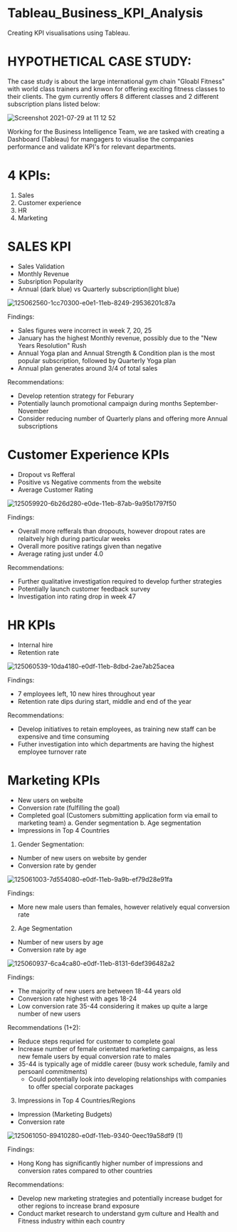 # Tableau_Business_KPI_Analysis
Creating KPI visualisations using Tableau.


# HYPOTHETICAL CASE STUDY:

The case study is about the large international gym chain "Gloabl Fitness" with world class trainers and knwon for offering exciting fitness classes to their clients. The gym currently offers 8 different classes and 2 different subscription plans listed below:

![Screenshot 2021-07-29 at 11 12 52](https://user-images.githubusercontent.com/70877020/127425875-8a5e3bab-b706-49c6-926b-8803815c9a80.png)

Working for the Business Intelligence Team, we are tasked with creating a Dashboard (Tableau) for mangagers to visualise the companies performance and validate KPI's for relevant departments. 


# 4 KPIs:

1. Sales
2. Customer experience
3. HR
4. Marketing

# SALES KPI

- Sales Validation
- Monthly Revenue
- Subsription Popularity
- Annual (dark blue) vs Quarterly subscription(light blue)

![125062560-1cc70300-e0e1-11eb-8249-29536201c87a](https://user-images.githubusercontent.com/70877020/127426328-03e22b8d-bc8c-4566-abd1-e503d56fbeb6.png)


Findings:

- Sales figures were incorrect in week 7, 20, 25
- January has the highest Monthly revenue, possibly due to the "New Years Resolution" Rush
- Annual Yoga plan and Annual Strength & Condition plan is the most popular subscription, followed by Quarterly Yoga plan
- Annual plan generates around 3/4 of total sales

Recommendations:
- Develop retention strategy for Feburary 
- Potentially launch promotional campaign during months September-November
- Consider reducing number of Quarterly plans and offering more Annual subscriptions 

# Customer Experience KPIs

- Dropout vs Refferal
- Positive vs Negative comments from the website
- Average Customer Rating

![125059920-6b26d280-e0de-11eb-87ab-9a95b1797f50](https://user-images.githubusercontent.com/70877020/127427082-50d9515f-5f58-480c-b6e3-e4065c25cb94.png)

Findings:

- Overall more refferals than dropouts, however dropout rates are relaitvely high during particular weeks
- Overall more positive ratings given than negative
- Average rating just under 4.0

Recommendations:
- Further qualitative investigation required to develop further strategies 
- Potentially launch customer feedback survey 
- Investigation into rating drop in week 47


# HR KPIs

- Internal hire
- Retention rate

![125060539-10da4180-e0df-11eb-8dbd-2ae7ab25acea](https://user-images.githubusercontent.com/70877020/127427431-831baede-9cdd-4499-8c12-c2906f4e3c8e.png)

Findings:
- 7 employees left, 10 new hires throughout year
- Retention rate dips during start, middle and end of the year

Recommendations:
- Develop initiatives to retain employees, as training new staff can be expensive and time consuming 
- Futher investigation into which departments are having the highest employee turnover rate

# Marketing KPIs

- New users on website
- Conversion rate (fulfilling the goal)
- Completed goal (Customers submitting application form via email to marketing team)
   a. Gender segmentation 
   b. Age segmentation
- Impressions in Top 4 Countries

1. Gender Segmentation:

- Number of new users on website by gender
- Conversion rate by gender

![125061003-7d554080-e0df-11eb-9a9b-ef79d28e91fa](https://user-images.githubusercontent.com/70877020/127428325-ff78ad80-3c32-477b-a43d-19517d2f1956.png)

Findings:
- More new male users than females, however relatively equal conversion rate

2. Age Segmentation

- Number of new users by age
- Conversion rate by age

![125060937-6ca4ca80-e0df-11eb-8131-6def396482a2](https://user-images.githubusercontent.com/70877020/127429122-686f1e11-ba8b-4342-8ddd-b585366b629a.png)

Findings:
- The majority of new users are between 18-44 years old
- Conversion rate highest with ages 18-24
- Low conversion rate 35-44 considering it makes up quite a large number of new users

Recommendations (1+2):
- Reduce steps requried for customer to complete goal
- Increase number of female orientated marketing campaigns, as less new female users by equal conversion rate to males
- 35-44 is typically age of middle career (busy work schedule, family and persoanl commitments)
  - Could potentially look into developing relationships with companies to offer special corporate packages

3. Impressions in Top 4 Countries/Regions

- Impression (Marketing Budgets)
- Conversion rate

![125061050-89410280-e0df-11eb-9340-0eec19a58df9 (1)](https://user-images.githubusercontent.com/70877020/127429762-0c04c246-0191-438a-bd06-cf1e3410c33a.png)

Findings:
- Hong Kong has significantly higher number of impressions and conversion rates compared to other countries

Recommendations:
- Develop new marketing strategies and potentially increase budget for other regions to increase brand exposure
- Conduct market research to understand gym culture and Health and Fitness industry within each country 

